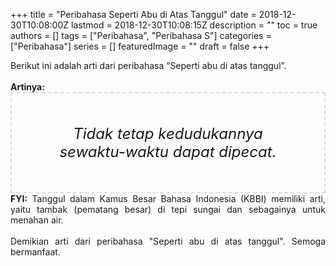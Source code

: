 +++
title = "Peribahasa Seperti Abu di Atas Tanggul"
date = 2018-12-30T10:08:00Z
lastmod = 2018-12-30T10:08:15Z
description = ""
toc = true
authors = []
tags = ["Peribahasa", "Peribahasa S"]
categories = ["Peribahasa"]
series = []
featuredImage = ""
draft = false
+++

<div dir="ltr" style="text-align: left;" trbidi="on"><div style="text-align: justify;">Berikut ini adalah arti dari peribahasa “Seperti abu di atas tanggul”.</div><br /><div style="text-align: justify;"><b>Artinya:</b></div><div style="border: 2px dashed #ddd; font-size: 24px; height: auto; margin: 0 auto; padding: 50px; text-align: center; width: auto;"><i>Tidak tetap kedudukannya sewaktu-waktu dapat dipecat.</i></div><div style="text-align: justify;"><b>FYI:</b> Tanggul dalam Kamus Besar Bahasa Indonesia (KBBI) memiliki arti, yaitu tambak (pematang besar) di tepi sungai dan sebagainya untuk menahan air.</div><div style="text-align: justify;"><br /></div><div style="text-align: justify;">Demikian arti dari peribahasa "Seperti abu di atas tanggul". Semoga bermanfaat. </div></div>
